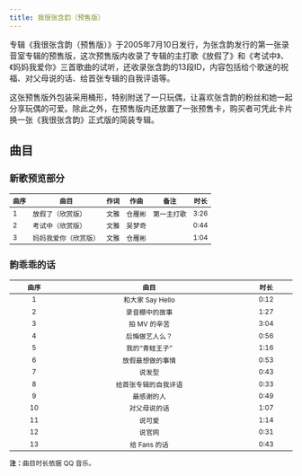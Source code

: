 ```yaml
---
title: 我很张含韵（预售版）
---
```


专辑《我很张含韵（预售版）》于2005年7月10日发行，为张含韵发行的第一张录音室专辑的预售版，这次预售版内收录了专辑的主打歌《放假了》和《考试中》、《妈妈我爱你》三首歌曲的试听，还收录张含韵的13段ID，内容包括给个歌迷的祝福、对父母说的话、给首张专辑的自我评语等。

这张预售版外包装采用桶形，特别附送了一只玩偶，让喜欢张含韵的粉丝和她一起分享玩偶的可爱。除此之外，在预售版内还放置了一张预售卡，购买者可凭此卡片换一张《我很张含韵》正式版的简装专辑。

## 曲目

### 新歌预览部分

<table style="font-size:85%;">
<thead>
<tr>
    <th>曲序</th>
    <th>曲目</th>
    <th>作词</th>
    <th>作曲</th>
    <th>备注</th>
    <th>时长</th>
</tr>
</thead>
<tbody>
<tr>
    <td>1</td>
    <td>放假了（欣赏版）</td>
    <td>文雅</td>
    <td>仓雁彬</td>
    <td>第一主打歌</td>
    <td>3:26</td>
</tr>
<tr>
    <td>2</td>
    <td>考试中（欣赏版）</td>
    <td>文雅</td>
    <td>吴梦奇</td>
    <td></td>
    <td>0:44</td>
</tr>
<tr>
    <td>3</td>
    <td>妈妈我爱你（欣赏版）</td>
    <td>文雅</td>
    <td>仓雁彬</td>
    <td></td>
    <td>1:04</td>
</tr>
</tbody>
</table>

### 韵乖乖的话

<table style="text-align:center; font-size:85%; width:100%; display:table">
<thead>
<tr>
    <th>曲序</th>
    <th>曲目</th>
    <th>时长</th>
</tr>
</thead>
<tbody>
<tr>
    <td>1</td>
    <td>和大家 Say Hello</td>
    <td>0:12</td>
</tr>
<tr>
    <td>2</td>
    <td>录音棚中的故事</td>
    <td>1:27</td>
</tr>
<tr>
    <td>3</td>
    <td>拍 MV 的辛苦</td>
    <td>3:04</td>
</tr>
<tr>
    <td>4</td>
    <td>后悔做艺人么？</td>
    <td>0:56</td>
</tr>
<tr>
    <td>5</td>
    <td>我的“青蛙王子”</td>
    <td>1:16</td>
</tr>
<tr>
    <td>6</td>
    <td>放假最想做的事情</td>
    <td>0:53</td>
</tr>
<tr>
    <td>7</td>
    <td>说发型</td>
    <td>0:43</td>
</tr>
<tr>
    <td>8</td>
    <td>给首张专辑的自我评语</td>
    <td>0:33</td>
</tr>
<tr>
    <td>9</td>
    <td>最感谢的人</td>
    <td>0:49</td>
</tr>
<tr>
    <td>10</td>
    <td>对父母说的话</td>
    <td>1:07</td>
</tr>
<tr>
    <td>11</td>
    <td>说可爱</td>
    <td>1:14</td>
</tr>
<tr>
    <td>12</td>
    <td>说官网</td>
    <td>0:31</td>
</tr>
<tr>
    <td>13</td>
    <td>给 Fans 的话</td>
    <td>0:43</td>
</tr>
</tbody>
</table>

<small>
<b>注：</b>曲目时长依据 QQ 音乐。
</small>